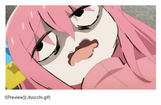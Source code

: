 <p align="center">
  <img src="https://github.com/09krb/09krb/blob/main/bocchi.gif" />
</p>
![Preview](./bocchi.gif)

